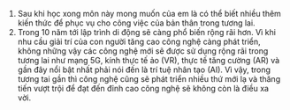 1. Sau khi học xong môn này mong muốn của em là có thể biết nhiều thêm kiến thức để phục vụ cho công việc của bản thân trong tương lai.
2. Trong 10 năm tới lập trình di động sẽ càng phổ biến rộng rãi hơn. Vì khi nhu cầu giải trí của con người tăng cao công nghệ càng phát triển, không những vậy các công nghệ mới sẽ được sử dụng rộng rãi trong tương lai như mạng 5G, kính thực tế ảo (VR), thực tế tăng cường (AR) và gần đây nổi bật nhất phải nói đến là trí tuệ nhân tạo (AI). Vì vậy, trong tương tai gần thì công nghệ cũng sẽ phát triển nhiều thứ mới lạ và thăng tiến vượt trội để đạt đến đỉnh cao công nghệ sẽ không còn là điều xa vời. 
